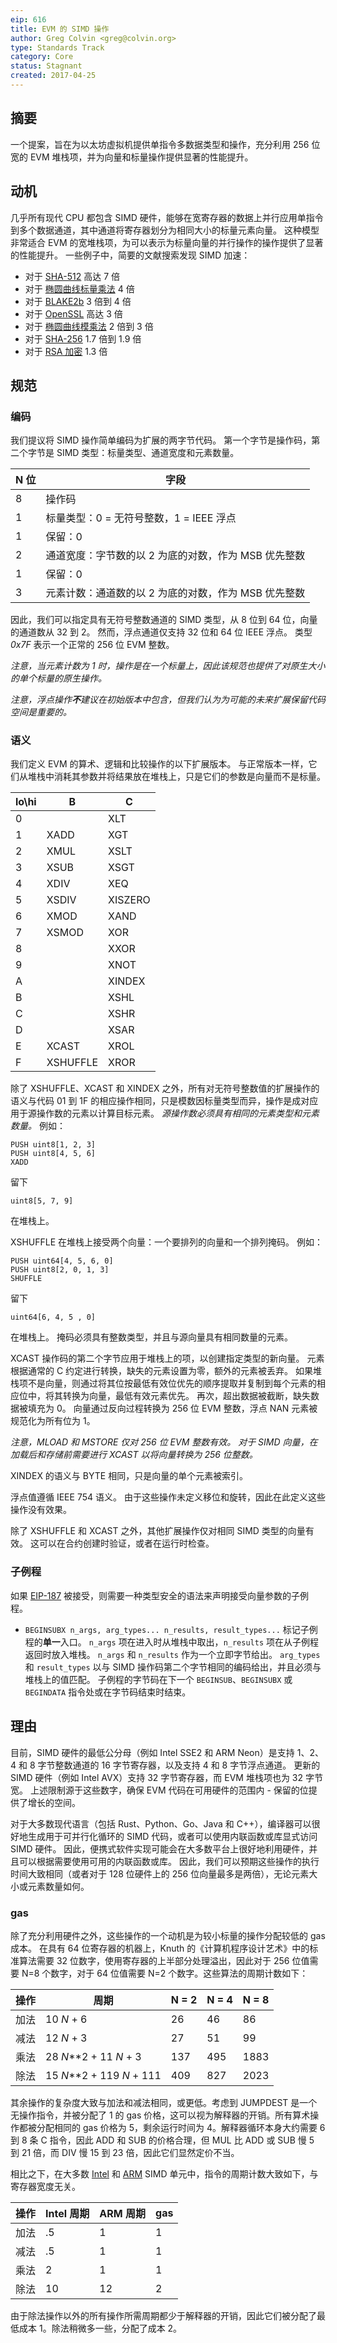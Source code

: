 ```yaml
---
eip: 616
title: EVM 的 SIMD 操作
author: Greg Colvin <greg@colvin.org>
type: Standards Track
category: Core
status: Stagnant
created: 2017-04-25
---
```


## 摘要

一个提案，旨在为以太坊虚拟机提供单指令多数据类型和操作，充分利用 256 位宽的 EVM 堆栈项，并为向量和标量操作提供显著的性能提升。

## 动机

几乎所有现代 CPU 都包含 SIMD 硬件，能够在宽寄存器的数据上并行应用单指令到多个数据通道，其中通道将寄存器划分为相同大小的标量元素向量。 这种模型非常适合 EVM 的宽堆栈项，为可以表示为标量向量的并行操作的操作提供了显著的性能提升。 一些例子中，简要的文献搜索发现 SIMD 加速：
* 对于 [SHA-512](http://keccak.noekeon.org/sw_performance.html) 高达 7 倍
* 对于 [椭圆曲线标量乘法](https://link.springer.com/chapter/10.1007/3-540-45439-X_16) 4 倍
* 对于 [BLAKE2b](https://github.com/minio/blake2b-simd) 3 倍到 4 倍
* 对于 [OpenSSL](https://software.intel.com/en-us/articles/improving-openssl-performance) 高达 3 倍
* 对于 [椭圆曲线模乘法](http://ieee-hpec.org/2013/index_htm_files/24-Simd-acceleration-Pabbuleti-2886999.pdf) 2 倍到 3 倍
* 对于 [SHA-256](https://github.com/minio/sha256-simd) 1.7 倍到 1.9 倍
* 对于 [RSA 加密](https://citeseerx.ist.psu.edu/viewdoc/download?doi=10.1.1.738.1218&rep=rep1&type=pdf) 1.3 倍

## 规范

### 编码

我们提议将 SIMD 操作简单编码为扩展的两字节代码。 第一个字节是操作码，第二个字节是 SIMD 类型：标量类型、通道宽度和元素数量。

 N 位 | 字段
-|-
8 | 操作码
1 | 标量类型：0 = 无符号整数，1 = IEEE 浮点
1 | 保留：0
2 | 通道宽度：字节数的以 2 为底的对数，作为 MSB 优先整数
1 | 保留：0
3 | 元素计数：通道数的以 2 为底的对数，作为 MSB 优先整数

因此，我们可以指定具有无符号整数通道的 SIMD 类型，从 8 位到 64 位，向量的通道数从 32 到 2。 然而，浮点通道仅支持 32 位和 64 位 IEEE 浮点。 类型 _0x7F_ 表示一个正常的 256 位 EVM 整数。

_注意，当元素计数为 1 时，操作是在一个标量上，因此该规范也提供了对原生大小的单个标量的原生操作。_

_注意，浮点操作**不**建议在初始版本中包含，但我们认为为可能的未来扩展保留代码空间是重要的。_

### 语义

我们定义 EVM 的算术、逻辑和比较操作的以下扩展版本。 与正常版本一样，它们从堆栈中消耗其参数并将结果放在堆栈上，只是它们的参数是向量而不是标量。

lo\hi |	B             | C
-|-|-
0|                     | XLT
1| XADD           | XGT
2| XMUL          | XSLT
3| XSUB           | XSGT
4| XDIV            | XEQ
5| XSDIV          | XISZERO
6| XMOD          | XAND
7| XSMOD        | XOR
8|                      | XXOR
9|                       | XNOT
A|                       | XINDEX
B|                       | XSHL
C|                       | XSHR
D|                       | XSAR
E| XCAST           | XROL
F| XSHUFFLE      | XROR

除了 XSHUFFLE、XCAST 和 XINDEX 之外，所有对无符号整数值的扩展操作的语义与代码 01 到 1F 的相应操作相同，只是模数因标量类型而异，操作是成对应用于源操作数的元素以计算目标元素。 _源操作数必须具有相同的元素类型和元素数量。_ 例如：
```
PUSH uint8[1, 2, 3]
PUSH uint8[4, 5, 6]
XADD
```
留下
```
uint8[5, 7, 9]
```
在堆栈上。

XSHUFFLE 在堆栈上接受两个向量：一个要排列的向量和一个排列掩码。 例如：
```
PUSH uint64[4, 5, 6, 0]
PUSH uint8[2, 0, 1, 3]
SHUFFLE
```
留下
```
uint64[6, 4, 5 , 0]
```
在堆栈上。 掩码必须具有整数类型，并且与源向量具有相同数量的元素。

XCAST 操作码的第二个字节应用于堆栈上的项，以创建指定类型的新向量。 元素根据通常的 C 约定进行转换，缺失的元素设置为零，额外的元素被丢弃。 如果堆栈项不是向量，则通过将其位按最低有效位优先的顺序提取并复制到每个元素的相应位中，将其转换为向量，最低有效元素优先。 再次，超出数据被截断，缺失数据被填充为 0。 向量通过反向过程转换为 256 位 EVM 整数，浮点 NAN 元素被规范化为所有位为 1。

_注意，MLOAD 和 MSTORE 仅对 256 位 EVM 整数有效。 对于 SIMD 向量，在加载后和存储前需要进行 XCAST 以将向量转换为 256 位整数。_

XINDEX 的语义与 BYTE 相同，只是向量的单个元素被索引。

浮点值遵循 IEEE 754 语义。 由于这些操作未定义移位和旋转，因此在此定义这些操作没有效果。

除了 XSHUFFLE 和 XCAST 之外，其他扩展操作仅对相同 SIMD 类型的向量有效。 这可以在合约创建时验证，或者在运行时检查。

### 子例程

如果 [EIP-187](https://github.com/ethereum/EIPs/pull/187) 被接受，则需要一种类型安全的语法来声明接受向量参数的子例程。

* `BEGINSUBX n_args, arg_types... n_results, result_types...`
标记子例程的**单一**入口。 `n_args` 项在进入时从堆栈中取出，`n_results` 项在从子例程返回时放入堆栈。 `n_args` 和 `n_results` 作为一个立即字节给出。 `arg_types` 和 `result_types` 以与 SIMD 操作码第二个字节相同的编码给出，并且必须与堆栈上的值匹配。 子例程的字节码在下一个 `BEGINSUB`、`BEGINSUBX` 或 `BEGINDATA` 指令处或在字节码结束时结束。

## 理由

目前，SIMD 硬件的最低公分母（例如 Intel SSE2 和 ARM Neon）是支持 1、2、4 和 8 字节整数通道的 16 字节寄存器，以及支持 4 和 8 字节浮点通道。 更新的 SIMD 硬件（例如 Intel AVX）支持 32 字节寄存器，而 EVM 堆栈项也为 32 字节宽。 上述限制源于这些数字，确保 EVM 代码在可用硬件的范围内 - 保留的位提供了增长的空间。

对于大多数现代语言（包括 Rust、Python、Go、Java 和 C++），编译器可以很好地生成用于可并行化循环的 SIMD 代码，或者可以使用内联函数或库显式访问 SIMD 硬件。 因此，便携式软件实现可能会在大多数平台上很好地利用硬件，并且可以根据需要使用可用的内联函数或库。 因此，我们可以预期这些操作的执行时间大致相同（或者对于 128 位硬件上的 256 位向量最多是两倍），无论元素大小或元素数量如何。

### gas

除了充分利用硬件之外，这些操作的一个动机是为较小标量的操作分配较低的 gas 成本。
在具有 64 位寄存器的机器上，Knuth 的《计算机程序设计艺术》中的标准算法需要 32 位数字，使用寄存器的上半部分处理溢出，因此对于 256 位值需要 N=8 个数字，对于 64 位值需要 N=2 个数字。这些算法的周期计数如下：

操作 | 周期 | N = 2 | N = 4 | N = 8
-|-|-|-|-
加法 | 10 _N_ + 6 | 26 | 46 | 86
减法 | 12 _N_ + 3 | 27 | 51 | 99
乘法 | 28 _N_**2 + 11 _N_ + 3 | 137 | 495 | 1883
除法 | 15 _N_**2 + 119 _N_ + 111 | 409 | 827 | 2023

其余操作的复杂度大致与加法和减法相同，或更低。考虑到 JUMPDEST 是一个无操作指令，并被分配了 1 的 gas 价格，这可以视为解释器的开销。所有算术操作都被分配相同的 gas 价格为 5，剩余运行时间为 4。解释器循环本身大约需要 6 到 8 条 C 指令，因此 ADD 和 SUB 的价格合理，但 MUL 比 ADD 或 SUB 慢 5 到 21 倍，而 DIV 慢 15 到 23 倍，因此它们显然定价不当。

相比之下，在大多数 [Intel](https://software.intel.com/sites/landingpage/IntrinsicsGuide) 和 [ARM](https://developer.arm.com/docs/100166/latest/programmers-model/instruction-set-summary/table-of-processor-instructions) SIMD 单元中，指令的周期计数大致如下，与寄存器宽度无关。

操作 | Intel 周期 | ARM 周期 | gas
-|-|-|-
加法 | .5 | 1 | 1
减法 | .5 | 1 | 1
乘法 | 2 | 1 | 1
除法 | 10 | 12 | 2

由于除法操作以外的所有操作所需周期都少于解释器的开销，因此它们被分配了最低成本 1。除法稍微多一些，分配了成本 2。